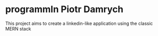 # programmIn Piotr Damrych

This project aims to create a linkedin-like application using the classic MERN stack
